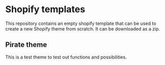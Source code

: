 
# Shopify templates
This repository contains an empty shopify template that can be used to create a new Shopify theme from scratch. It can be downloaded as a zip.


## Pirate theme
This is a test theme to test out functions and possibilities.


